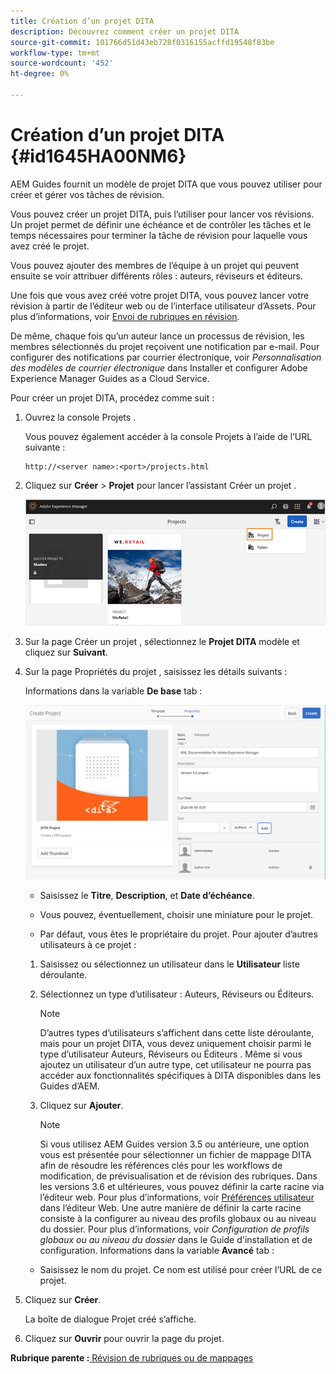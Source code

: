 ```yaml
---
title: Création d’un projet DITA
description: Découvrez comment créer un projet DITA
source-git-commit: 101766d51d43eb728f0316155acffd19548f83be
workflow-type: tm+mt
source-wordcount: '452'
ht-degree: 0%

---
```



# Création d’un projet DITA {#id1645HA00NM6}

AEM Guides fournit un modèle de projet DITA que vous pouvez utiliser pour créer et gérer vos tâches de révision.

Vous pouvez créer un projet DITA, puis l’utiliser pour lancer vos révisions. Un projet permet de définir une échéance et de contrôler les tâches et le temps nécessaires pour terminer la tâche de révision pour laquelle vous avez créé le projet.

Vous pouvez ajouter des membres de l’équipe à un projet qui peuvent ensuite se voir attribuer différents rôles : auteurs, réviseurs et éditeurs.

Une fois que vous avez créé votre projet DITA, vous pouvez lancer votre révision à partir de l’éditeur web ou de l’interface utilisateur d’Assets. Pour plus d’informations, voir [Envoi de rubriques en révision](review-send-topics-for-review.md#).

De même, chaque fois qu’un auteur lance un processus de révision, les membres sélectionnés du projet reçoivent une notification par e-mail. Pour configurer des notifications par courrier électronique, voir *Personnalisation des modèles de courrier électronique* dans Installer et configurer Adobe Experience Manager Guides as a Cloud Service.

Pour créer un projet DITA, procédez comme suit :

1. Ouvrez la console Projets .

   Vous pouvez également accéder à la console Projets à l’aide de l’URL suivante :

   ```http
   http://<server name>:<port>/projects.html
   ```

1. Cliquez sur **Créer** \> **Projet** pour lancer l’assistant Créer un projet .

   ![](images/project-console-63.png)

1. Sur la page Créer un projet , sélectionnez le **Projet DITA** modèle et cliquez sur **Suivant**.

1. Sur la page Propriétés du projet , saisissez les détails suivants :

   Informations dans la variable **De base** tab :

   ![](images/create-project.png)

   - Saisissez le **Titre**, **Description**, et **Date d’échéance**.

   - Vous pouvez, éventuellement, choisir une miniature pour le projet.

   - Par défaut, vous êtes le propriétaire du projet. Pour ajouter d’autres utilisateurs à ce projet :
   1. Saisissez ou sélectionnez un utilisateur dans le **Utilisateur** liste déroulante.

   1. Sélectionnez un type d’utilisateur : Auteurs, Réviseurs ou Éditeurs.

      >[!NOTE]
      >
      >D’autres types d’utilisateurs s’affichent dans cette liste déroulante, mais pour un projet DITA, vous devez uniquement choisir parmi le type d’utilisateur Auteurs, Réviseurs ou Éditeurs . Même si vous ajoutez un utilisateur d’un autre type, cet utilisateur ne pourra pas accéder aux fonctionnalités spécifiques à DITA disponibles dans les Guides d’AEM.

   1. Cliquez sur **Ajouter**.

      >[!NOTE]
      >
      >Si vous utilisez AEM Guides version 3.5 ou antérieure, une option vous est présentée pour sélectionner un fichier de mappage DITA afin de résoudre les références clés pour les workflows de modification, de prévisualisation et de révision des rubriques. Dans les versions 3.6 et ultérieures, vous pouvez définir la carte racine via l’éditeur web. Pour plus d’informations, voir [Préférences utilisateur](web-editor-features.md#id2087G0P40SB) dans l’éditeur Web. Une autre manière de définir la carte racine consiste à la configurer au niveau des profils globaux ou au niveau du dossier. Pour plus d’informations, voir *Configuration de profils globaux ou au niveau du dossier* dans le Guide d&#39;installation et de configuration.
   Informations dans la variable **Avancé** tab :

   - Saisissez le nom du projet. Ce nom est utilisé pour créer l’URL de ce projet.



1. Cliquez sur **Créer**.

   La boîte de dialogue Projet créé s’affiche.

1. Cliquez sur **Ouvrir** pour ouvrir la page du projet.


**Rubrique parente :**[ Révision de rubriques ou de mappages](review.md)

